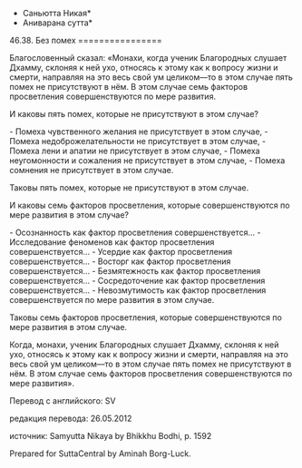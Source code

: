 * Саньютта Никая*
* Аниварана сутта*

46\.38\. Без помех
\=\=\=\=\=\=\=\=\=\=\=\=\=\=\=\=

Благословенный сказал: «Монахи, когда ученик Благородных слушает Дхамму, склоняя к ней ухо, относясь к этому как к вопросу жизни и смерти, направляя на это весь свой ум целиком—то в этом случае пять помех не присутствуют в нём\. В этом случае семь факторов просветления совершенствуются по мере развития\.

И каковы пять помех, которые не присутствуют в этом случае?

\- Помеха чувственного желания не присутствует в этом случае,
\- Помеха недоброжелательности не присутствует в этом случае,
\- Помеха лени и апатии не присутствует в этом случае,
\- Помеха неугомонности и сожаления не присутствует в этом случае,
\- Помеха сомнения не присутствует в этом случае\.

Таковы пять помех, которые не присутствуют в этом случае\.

И каковы семь факторов просветления, которые совершенствуются по мере развития в этом случае?

\- Осознанность как фактор просветления совершенствуется…
\- Исследование феноменов как фактор просветления совершенствуется…
\- Усердие как фактор просветления совершенствуется…
\- Восторг как фактор просветления совершенствуется…
\- Безмятежность как фактор просветления совершенствуется…
\- Сосредоточение как фактор просветления совершенствуется…
\- Невозмутимость как фактор просветления совершенствуется по мере развития в этом случае\.

Таковы семь факторов просветления, которые совершенствуются по мере развития в этом случае\.

Когда, монахи, ученик Благородных слушает Дхамму, склоняя к ней ухо, относясь к этому как к вопросу жизни и смерти, направляя на это весь свой ум целиком—то в этом случае пять помех не присутствуют в нём\. В этом случае семь факторов просветления совершенствуются по мере развития»\.

Перевод с английского: SV

редакция перевода: 26\.05\.2012

источник: Samyutta Nikaya by Bhikkhu Bodhi, p\. 1592

Prepared for SuttaCentral by Aminah Borg\-Luck\.